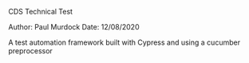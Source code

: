 CDS Technical Test

Author: Paul Murdock
Date: 12/08/2020

A test automation framework built with Cypress and using a cucumber preprocessor
 
